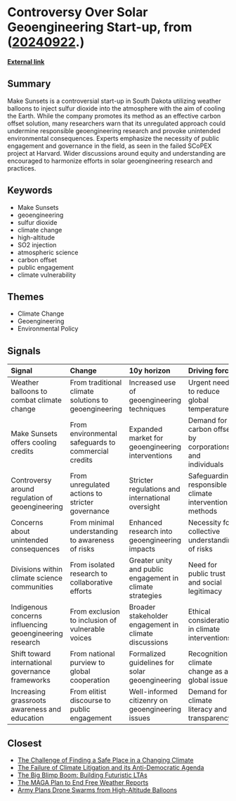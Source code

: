 # __Controversy Over Solar Geoengineering Start-up__, from ([20240922](https://kghosh.substack.com/p/20240922).)

__[External link](https://spectrum.ieee.org/solar-geoengineering-2669008650)__



## Summary

Make Sunsets is a controversial start-up in South Dakota utilizing weather balloons to inject sulfur dioxide into the atmosphere with the aim of cooling the Earth. While the company promotes its method as an effective carbon offset solution, many researchers warn that its unregulated approach could undermine responsible geoengineering research and provoke unintended environmental consequences. Experts emphasize the necessity of public engagement and governance in the field, as seen in the failed SCoPEX project at Harvard. Wider discussions around equity and understanding are encouraged to harmonize efforts in solar geoengineering research and practices.

## Keywords

* Make Sunsets
* geoengineering
* sulfur dioxide
* climate change
* high-altitude
* SO2 injection
* atmospheric science
* carbon offset
* public engagement
* climate vulnerability

## Themes

* Climate Change
* Geoengineering
* Environmental Policy

## Signals

| Signal                                                  | Change                                               | 10y horizon                                               | Driving force                                             |
|:--------------------------------------------------------|:-----------------------------------------------------|:----------------------------------------------------------|:----------------------------------------------------------|
| Weather balloons to combat climate change               | From traditional climate solutions to geoengineering | Increased use of geoengineering techniques                | Urgent need to reduce global temperatures                 |
| Make Sunsets offers cooling credits                     | From environmental safeguards to commercial credits  | Expanded market for geoengineering interventions          | Demand for carbon offsets by corporations and individuals |
| Controversy around regulation of geoengineering         | From unregulated actions to stricter governance      | Stricter regulations and international oversight          | Safeguarding responsible climate intervention methods     |
| Concerns about unintended consequences                  | From minimal understanding to awareness of risks     | Enhanced research into geoengineering impacts             | Necessity for collective understanding of risks           |
| Divisions within climate science communities            | From isolated research to collaborative efforts      | Greater unity and public engagement in climate strategies | Need for public trust and social legitimacy               |
| Indigenous concerns influencing geoengineering research | From exclusion to inclusion of vulnerable voices     | Broader stakeholder engagement in climate discussions     | Ethical considerations in climate interventions           |
| Shift toward international governance frameworks        | From national purview to global cooperation          | Formalized guidelines for solar geoengineering            | Recognition of climate change as a global issue           |
| Increasing grassroots awareness and education           | From elitist discourse to public engagement          | Well-informed citizenry on geoengineering issues          | Demand for climate literacy and transparency              |

## Closest

* [The Challenge of Finding a Safe Place in a Changing Climate](efa36dc9bd5ddc890866d4ab1e68e71f)
* [The Failure of Climate Litigation and its Anti-Democratic Agenda](520e99c78c4f0a986e3a3677778dc5ea)
* [The Big Blimp Boom: Building Futuristic LTAs](6d08036a53cd3136ac5a71006b4ca40e)
* [The MAGA Plan to End Free Weather Reports](ea467a1851497f22b27624b1247d00e9)
* [Army Plans Drone Swarms from High-Altitude Balloons](4d4f8bb17a5a7e5a852786591e70ffc8)